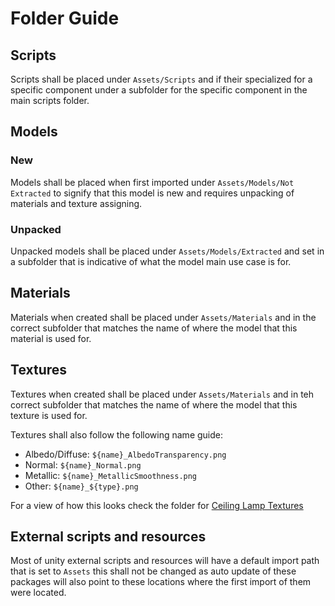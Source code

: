 # Folder Guide
## Scripts
Scripts shall be placed under `Assets/Scripts` and if their specialized for a specific component under a subfolder for the specific component in the main scripts folder.
## Models
### New
Models shall be placed when first imported under `Assets/Models/Not Extracted` to signify that this model is new and requires unpacking of materials and texture assigning.
### Unpacked
Unpacked models shall be placed under `Assets/Models/Extracted` and set in a subfolder that is indicative of what the model main use case is for.
## Materials
Materials when created shall be placed under `Assets/Materials` and in the correct subfolder that matches the name of where the model that this material is used for.
## Textures
Textures when created shall be placed under `Assets/Materials` and in teh correct subfolder that matches the name of where the model that this texture is used for.

Textures shall also follow the following name guide:
- Albedo/Diffuse: `${name}_AlbedoTransparency.png`
- Normal: `${name}_Normal.png`
- Metallic: `${name}_MetallicSmoothness.png`
- Other: `${name}_${type}.png`

For a view of how this looks check the folder for [Ceiling Lamp Textures](https://github.com/RushPlush/WreckDiver/tree/main/Assets/Textures/Ceiling%20Lamp)
## External scripts and resources
Most of unity external scripts and resources will have a default import path that is set to `Assets` this shall not be changed as auto update of these packages will also point to these locations where the first import of them were located.